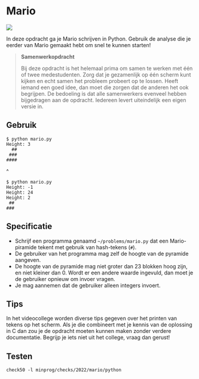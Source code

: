 # Mario

![](../../mario/less/pyramid.png)

In deze opdracht ga je Mario schrijven in Python. Gebruik de analyse die je eerder van Mario gemaakt hebt om snel te kunnen starten!


> **Samenwerkopdracht**
>
> Bij deze opdracht is het helemaal prima om samen te werken met één of twee medestudenten. Zorg dat je gezamenlijk op één scherm kunt kijken en echt samen het probleem probeert op te lossen. Heeft iemand een goed idee, dan moet die zorgen dat de anderen het ook begrijpen. De bedoeling is dat alle samenwerkers evenveel hebben bijgedragen aan de opdracht. Iedereen levert uiteindelijk een eigen versie in.



## Gebruik

    $ python mario.py
    Height: 3
      ##
     ###
    ####

^

    $ python mario.py
    Height: -1
    Height: 24
    Height: 2
     ##
    ###

## Specificatie

- Schrijf een programma genaamd `~/problems/mario.py` dat een Mario-piramide tekent met gebruik van hash-tekens (`#`).
- De gebruiker van het programma mag zelf de hoogte van de pyramide aangeven.
- De hoogte van de pyramide mag niet groter dan 23 blokken hoog zijn, en niet kleiner dan 0. Wordt er een andere waarde ingevuld, dan moet je de gebruiker opnieuw om invoer vragen.
- Je mag aannemen dat de gebruiker alleen integers invoert.

## Tips

In het videocollege worden diverse tips gegeven over het printen van tekens op het scherm. Als je die combineert met je kennis van de oplossing in C dan zou je de opdracht moeten kunnen maken zonder verdere documentatie. Begrijp je iets niet uit het college, vraag dan gerust!

## Testen

    check50 -l minprog/checks/2022/mario/python
